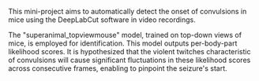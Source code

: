 This mini-project aims to automatically detect the onset of convulsions in mice using the DeepLabCut software in video recordings.

The "superanimal_topviewmouse" model, trained on top-down views of mice, is employed for identification. This model outputs per-body-part likelihood scores. It is hypothesized that the violent twitches characteristic of convulsions will cause significant fluctuations in these likelihood scores across consecutive frames, enabling to pinpoint the seizure's start.